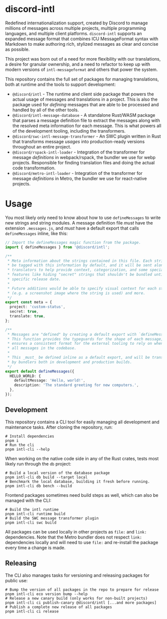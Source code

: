 # discord-intl

Redefined internationalization support, created by Discord to manage millions of messages across multiple projects,
multiple programming languages, and multiple client platforms. `discord-intl` supports an expanded message format that combines ICU
MessageFormat syntax with Markdown to make authoring rich, stylized messages as clear and concise as possible.

This project was born out of a need for more flexibility with our translations, a desire for granular ownership, and a
need to refactor to keep up with modern versions of `intl-messageformat` and others that power the system.

This repository contains the full set of packages for managing translations, both at runtime and the tools to support
development:

- `@discord/intl` - The runtime and client side package that powers the actual usage of messages and translations in
  a project. This is also the package used for _defining_ messages that are able to be processed and handled by all of
  the other tools.
- `@discord/intl-message-database` - A standalone Rust/WASM package that parses a message definition file to extract
  the messages along with the resolved meta information for each message. This is what powers all of the development
  tooling, including the transformers.
- `@discord/swc-intl-message-transformer` - An SWC plugin written in Rust that transforms message _usages_ into
  production-ready versions throughout an entire project.
- `@discord/rspack-intl-loader` - Integration of the transformer for message _definitions_ in webpack/rspack, the
  bundler we use for webp projects. Responsible for finding translation files and doing the actual code transformation.
- `@discord/metro-intl-loader` - Integration of the transformer for message _definitions_ in Metro, the bundler we
  use for react-native projects.

# Usage

You most likely only need to know about how to use `defineMessages` to write new strings and string modules. A message
definition file _must_ have the extension `.messages.js`, and _must_ have a default export that calls `defineMessages`
inline, like this:

```typescript
// Import the defineMessages magic function from the package.
import { defineMessages } from '@discord/intl';

/**
 * Meta information about the strings contained in this file. Each string will
 * be tagged with this information by default, and it will be sent along to
 * translators to help provide context, categorization, and some special
 * features like hiding "secret" strings that shouldn't be bundled until a
 * specific release date.
 *
 * Future additions would be able to specify visual context for each string
 * (e.g. a screenshot image where the string is used) and more.
 */
export const meta = {
  project: 'custom-status',
  secret: true,
  translate: true,
};

/**
 * Messages are "defined" by creating a default export with `defineMessages`.
 * This function provides the typeguards for the shape of each message, and
 * ensures a consistent format for the external tooling to rely on when finding
 * all messages in the codebase.
 *
 * This _must_ be defined inline as a default export, and will be transformed
 * by bundlers both in development and production builds.
 */
export default defineMessages({
  HELLO_WORLD: {
    defaultMessage: 'Hello, world!',
    description: 'The standard greeting for new computers.',
  },
});
```

## Development

This repository contains a CLI tool for easily managing all development and maintenance tasks. After cloning the repository, run:

```shell
# Install dependencies
pnpm i
# Run the cli
pnpm intl-cli --help
```

When working on the native code side in any of the Rust crates, tests most likely run through the `db` project:

```shell
# Build a local version of the database package
pnpm intl-cli db build --target local
# Benchmark the local database, building it fresh before running.
pnpm intl-cli db bench --build
```

Frontend packages sometimes need build steps as well, which can also be managed with the CLI:

```shell
# Build the intl runtime
pnpm intl-cli runtime build
# Build the SWC message transformer plugin
pnpm intl-cli swc build
```

All packages can be used locally in other projects as `file:` and `link:` dependencies. Note that the Metro bundler does not respect `link:` dependencies locally and will need to use `file:` and re-install the package every time a change is made.

## Releasing

The CLI also manages tasks for versioning and releasing packages for public use:

```shell
# Bump the version of all packages in the repo to prepare for release
pnpm intl-cli eco version bump --help
# Release a new canary build (only works for non-built projects)
pnpm intl-cli ci publish-canary @discord/intl [...and more packages]
# Publish a complete new release of all packages
pnpm intl-cli ci release
```

